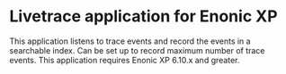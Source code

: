 # Livetrace application for Enonic XP

This application listens to trace events and record the events in a searchable index. Can be set up to record maximum number
of trace events. This application requires Enonic XP 6.10.x and greater.
